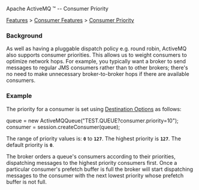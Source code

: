 Apache ActiveMQ ™ -- Consumer Priority 

[Features](features.html) > [Consumer Features](consumer-features.html) > [Consumer Priority](consumer-priority.html)


### Background

As well as having a pluggable dispatch policy e.g. round robin, ActiveMQ also supports consumer priorities. This allows us to weight consumers to optimize network hops. For example, you typically want a broker to send messages to regular JMS consumers rather than to other brokers; there's no need to make unnecessary broker-to-broker hops if there are available consumers.

### Example

The priority for a consumer is set using [Destination Options](destination-options.html) as follows:

queue = new ActiveMQQueue("TEST.QUEUE?consumer.priority=10");
consumer = session.createConsumer(queue);

The range of priority values is: **`0`** to **`127`**. The highest priority is **`127`**. The default priority is **`0`**.

The broker orders a queue's consumers according to their priorities, dispatching messages to the highest priority consumers first. Once a particular consumer's prefetch buffer is full the broker will start dispatching messages to the consumer with the next lowest priority whose prefetch buffer is not full.

